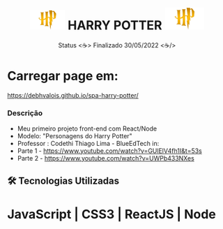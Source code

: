 <h1 align="center">
  <img alt="Logo H de Harry Potter" title="spider-man" src="./src/images/icon.png" width="80px"/> HARRY POTTER <img alt="Logo HP de Harry Potter" title="spider-man" src="./src/images/icon.png" width="90px"/>
</h1>

<p align="center"> Status <☕> Finalizado 30/05/2022 <☕/></p>

# Carregar page em:
  
https://debhvalois.github.io/spa-harry-potter/
  
  
### Descrição
- Meu primeiro projeto front-end com React/Node 
- Modelo: "Personagens do Harry Potter"
- Professor : Codethi Thiago Lima - BlueEdTech in:
- Parte 1 - https://www.youtube.com/watch?v=GUlElV4fh1I&t=53s
- Parte 2 - https://www.youtube.com/watch?v=UWPb433NXes

## :hammer_and_wrench: Tecnologias Utilizadas
# JavaScript | CSS3 | ReactJS | Node


